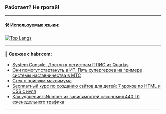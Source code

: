 ### Работает? Не трогай!

---
<!--
#### 🛠️ Technical stack:

![Java](https://img.shields.io/badge/Java-informational?logo=Oracle&style=flat&logoColor=white&color=FF4500)
![Kotlin](https://img.shields.io/badge/Kotlin-informational?logo=Kotlin&style=flat&logoColor=white&color=774D97)
![TS](https://img.shields.io/badge/TypeScript-informational?logo=typeScript&style=flat&logoColor=black&color=017acc)
![Python](https://img.shields.io/badge/Python-informational?logo=Python&style=flat&logoColor=black&color=ffdd54) <br>
![Spring](https://img.shields.io/badge/Spring-informational?logo=Spring&style=flat&logoColor=white&color=6DB33F) 
![SpringBoot](https://img.shields.io/badge/SpringBoot-informational?logo=SpringBoot&style=flat&logoColor=white&color=6DB33F)
![Nest](https://img.shields.io/badge/NestJS-informational?logo=NestJS&style=flat&logoColor=white&color=E0234E) 
![NodeJS](https://img.shields.io/badge/NodeJS-informational?logo=node.js&style=flat&logoColor=white&color=70A760)<br>
![PostgreSQL](https://img.shields.io/badge/PostgreSQL-informational?logo=PostgreSQL&style=flat&logoColor=white&color=DAA520)
![MongoDB](https://img.shields.io/badge/MongoDB-informational?logo=MongoDB&style=flat&logoColor=white&color=870000)
![Apache](https://img.shields.io/badge/Apache-informational?logo=apache&style=flat&logoColor=white&color=f74e28)

___ 
-->

#### 🛠️ Используемые языки:

[![Top Langs](https://github-readme-stats-u2qms2cxw-advtsettinggmailcoms-projects.vercel.app/api/top-langs/?username=zloylis&langs_count=10&hide_title=true&title_color=e6edf3&size_weight=0.5&count_weight=0.5&layout=compact&hide_progress=true&hide_border=true&theme=dracula)](https://github.com/zloylis)

<!---


####  :octocat:&nbsp;&nbsp; Статистика:

![GitHub stats](https://github-readme-stats-u2qms2cxw-advtsettinggmailcoms-projects.vercel.app/api?username=zloylis&show_icons=true&hide_border=true&theme=dracula&title_color=e6edf3&include_all_commits=true&count_private=true&hide_rank=false&hide_title=true&rank_icon=github)
-->
---

#### 💬 Свежее с habr.com:

<!-- BLOG-POST-LIST:START -->
- [System Console. Доступ к регистрам ПЛИС из Quartus](https://habr.com/ru/companies/aquarius/articles/839618/?utm_source=habrahabr&utm_medium=rss&utm_campaign=839618)
- [Они помогут стартануть в ИТ. Пять супергероев на примере системы наставничества в МТС](https://habr.com/ru/companies/ru_mts/articles/844142/?utm_source=habrahabr&utm_medium=rss&utm_campaign=844142)
- [Стек с поиском максимума](https://habr.com/ru/articles/843596/?utm_source=habrahabr&utm_medium=rss&utm_campaign=843596)
- [Бесплатный курс по созданию сайтов для детей: 7 уроков по HTML и CSS с нуля](https://habr.com/ru/companies/pixel_study/articles/844166/?utm_source=habrahabr&utm_medium=rss&utm_campaign=844166)
- [Как удаление isNumber из зависимостей сэкономил 440 Гб еженедельного трафика](https://habr.com/ru/articles/844156/?utm_source=habrahabr&utm_medium=rss&utm_campaign=844156)
<!-- BLOG-POST-LIST:END -->

---
